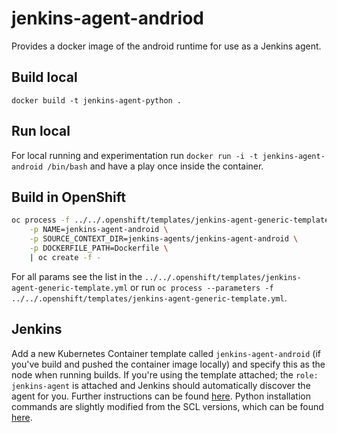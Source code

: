 # jenkins-agent-andriod
Provides a docker image of the android runtime for use as a Jenkins agent.

## Build local
`docker build -t jenkins-agent-python .`

## Run local
For local running and experimentation run `docker run -i -t jenkins-agent-android /bin/bash` and have a play once inside the container.

## Build in OpenShift
```bash
oc process -f ../../.openshift/templates/jenkins-agent-generic-template.yml \
    -p NAME=jenkins-agent-android \
    -p SOURCE_CONTEXT_DIR=jenkins-agents/jenkins-agent-android \
    -p DOCKERFILE_PATH=Dockerfile \
    | oc create -f -
```
For all params see the list in the `../../.openshift/templates/jenkins-agent-generic-template.yml` or run `oc process --parameters -f ../../.openshift/templates/jenkins-agent-generic-template.yml`.

## Jenkins
Add a new Kubernetes Container template called `jenkins-agent-android` (if you've build and pushed the container image locally) and specify this as the node when running builds. If you're using the template attached; the `role: jenkins-agent` is attached and Jenkins should automatically discover the agent for you. Further instructions can be found [here](https://docs.openshift.com/container-platform/3.7/using_images/other_images/jenkins.html#using-the-jenkins-kubernetes-plug-in-to-run-jobs). Python installation commands are slightly modified from the SCL versions, which can be found [here](https://github.com/sclorg/s2i-python-container/tree/master/3.6).
